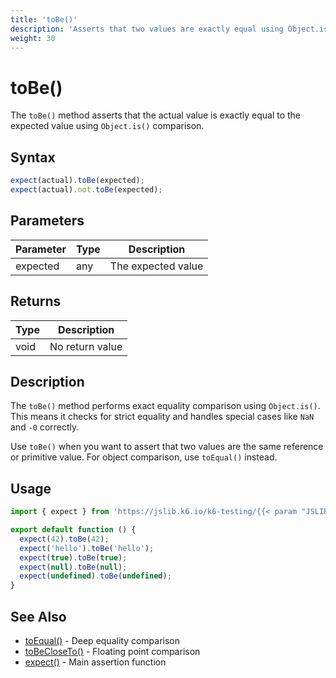 ```yaml
---
title: 'toBe()'
description: 'Asserts that two values are exactly equal using Object.is() comparison'
weight: 30
---
```


# toBe()

The `toBe()` method asserts that the actual value is exactly equal to the expected value using `Object.is()` comparison.

## Syntax

<!-- eslint-skip -->

```javascript
expect(actual).toBe(expected);
expect(actual).not.toBe(expected);
```

## Parameters

| Parameter | Type | Description        |
| --------- | ---- | ------------------ |
| expected  | any  | The expected value |

## Returns

| Type | Description     |
| ---- | --------------- |
| void | No return value |

## Description

The `toBe()` method performs exact equality comparison using `Object.is()`. This means it checks for strict equality and handles special cases like `NaN` and `-0` correctly.

Use `toBe()` when you want to assert that two values are the same reference or primitive value. For object comparison, use `toEqual()` instead.

## Usage

```javascript
import { expect } from 'https://jslib.k6.io/k6-testing/{{< param "JSLIB_TESTING_VERSION" >}}/index.js';

export default function () {
  expect(42).toBe(42);
  expect('hello').toBe('hello');
  expect(true).toBe(true);
  expect(null).toBe(null);
  expect(undefined).toBe(undefined);
}
```

## See Also

- [toEqual()](https://grafana.com/docs/k6/<K6_VERSION>/javascript-api/jslib/k6-testing/non-retrying-assertions/toequal) - Deep equality comparison
- [toBeCloseTo()](https://grafana.com/docs/k6/<K6_VERSION>/javascript-api/jslib/k6-testing/non-retrying-assertions/tobecloseto) - Floating point comparison
- [expect()](https://grafana.com/docs/k6/<K6_VERSION>/javascript-api/jslib/k6-testing/expect) - Main assertion function
